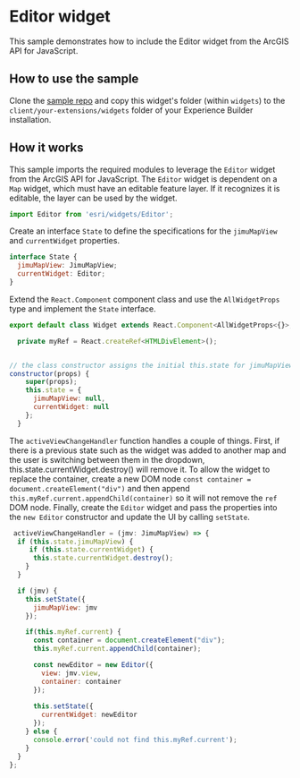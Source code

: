 # Editor widget

This sample demonstrates how to include the Editor widget from the ArcGIS API for JavaScript. 

## How to use the sample
Clone the [sample repo](https://github.com/esri/arcgis-experience-builder-sdk-resources) and copy this widget's folder (within `widgets`) to the `client/your-extensions/widgets` folder of your Experience Builder installation.

## How it works
This sample imports the required modules to leverage the `Editor` widget from the ArcGIS API for JavaScript. The `Editor` widget is dependent on a `Map` widget, which must have an editable feature layer. If it recognizes it is editable, the layer can be used by the widget. 

  ```javascript
 import Editor from 'esri/widgets/Editor';

```

Create an interface `State` to define the specifications for the `jimuMapView` and `currentWidget` properties.
```javascript
interface State {
  jimuMapView: JimuMapView;
  currentWidget: Editor;
}

```

Extend the `React.Component` component class and use the `AllWidgetProps` type and implement the `State` interface. 
```javascript
export default class Widget extends React.Component<AllWidgetProps<{}>, State>{

  private myRef = React.createRef<HTMLDivElement>();


// the class constructor assigns the initial this.state for jimuMapView and currentWidget.
constructor(props) {
    super(props);
    this.state = {
      jimuMapView: null,
      currentWidget: null
    };
  }
```

The `activeViewChangeHandler` function handles a couple of things. First, if there is a previous state such as the widget was added to another map and the user is switching between them in the dropdown, this.state.currentWidget.destroy() will remove it. To allow the widget to replace the container, create a new DOM node `const container = document.createElement("div")` and then append `this.myRef.current.appendChild(container)` so it will not remove the `ref` DOM node. Finally, create the `Editor` widget and pass the properties into the `new Editor` constructor and update the UI by calling `setState`. 

  ```javascript
   activeViewChangeHandler = (jmv: JimuMapView) => {
    if (this.state.jimuMapView) {
       if (this.state.currentWidget) {
        this.state.currentWidget.destroy();
      }
    }

    if (jmv) {
      this.setState({
        jimuMapView: jmv
      });

      if(this.myRef.current) {
        const container = document.createElement("div");
        this.myRef.current.appendChild(container);

        const newEditor = new Editor({
          view: jmv.view,
          container: container
        });
    
        this.setState({
          currentWidget: newEditor
        });
      } else {
        console.error('could not find this.myRef.current');
      }
    }
  };

```